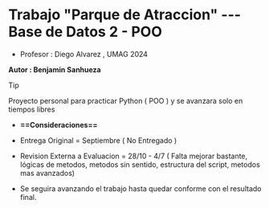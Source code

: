 # Trabajo "Parque de Atraccion" --- Base de Datos 2 - POO

- Profesor : Diego Alvarez , UMAG 2024

**Autor : Benjamin Sanhueza**

>[!tip]
> Proyecto personal para practicar Python ( POO ) y se avanzara solo en tiempos libres

- **==Consideraciones==**
  
- Entrega Original = Septiembre ( No Entregado )
- Revision Externa a Evaluacion = 28/10 - 4/7 ( Falta mejorar bastante, lógicas de metodos, metodos sin sentido, estructura del script, metodos mas avanzados)
- Se seguira avanzando el trabajo hasta quedar conforme con el resultado final.
